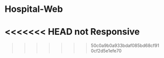 # Hospital-Web
<<<<<<< HEAD
not Responsive
=======
>>>>>>> 50c0a9b0a933bdaf085bd68cf910cf2d5e1efe70
